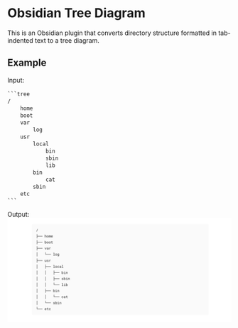 # Obsidian Tree Diagram
This is an Obsidian plugin that converts directory structure formatted in tab-indented text to a tree diagram.

## Example
Input:
~~~
```tree
/
	home
	boot
	var
		log
	usr
		local
			bin
			sbin
			lib
		bin
			cat
		sbin
	etc
```
~~~

Output:
![demo](https://github.com/limpido/obsidian-tree-diagram/blob/master/demo.png)
